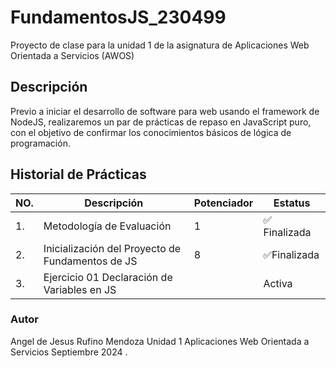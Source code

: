 # FundamentosJS_230499
Proyecto de clase para la unidad 1 de la asignatura de Aplicaciones Web Orientada a Servicios (AWOS)

## Descripción 
Previo a iniciar el desarrollo de software para web usando el framework de NodeJS, realizaremos un par de prácticas de repaso en JavaScript puro, con el objetivo de confirmar los conocimientos básicos de lógica de programación.

## Historial de Prácticas
|NO.|Descripción|Potenciador|Estatus|
|--|--|--|--|
|1.|Metodología de Evaluación|1|✅ Finalizada|
|2.|Inicialización del Proyecto de Fundamentos de JS|8|✅Finalizada|
|3.|Ejercicio 01 Declaración de Variables en JS||Activa|
### Autor 
Angel de Jesus Rufino Mendoza 
Unidad 1
Aplicaciones Web Orientada a Servicios 
Septiembre 2024
.